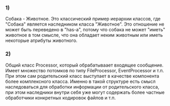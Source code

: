 ### 1)

Собака - Животное. Это классический пример иерархии классов, где "Собака" является наследником класса "Животное". Это отношение не может быть переведено в "has-a", потому что собака не может "иметь" животное в том смысле, что она обладает неким животным или иметь некоторые атрибуты животного.

### 2)

Общий класс Processor, который обрабатываает входящее сообщение. Имеет множество потомков по типу FileProcessor, EventProcessor и т.п. При этом сам родительский класс выступает в качестве компонента более комплексного класса. Именно в такой структуре есть смысл наследоваться для обработки информации от родительского класса, при этом наследники внутри себя уже могут содержать более частные обработчики конкретных кодировок файлов и т.п.
